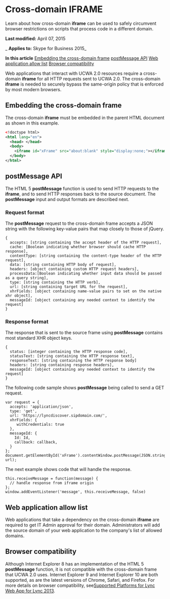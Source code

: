 
# Cross-domain IFRAME
Learn about how cross-domain  **iframe** can be used to safely circumvent browser restrictions on scripts that process code in a different domain.

 **Last modified:** April 07, 2015

 _ **Applies to:** Skype for Business 2015_

 **In this article**
[Embedding the cross-domain frame](#sectionSection0)
[postMessage API](#sectionSection1)
[Web application allow list](#sectionSection2)
[Browser compatibility](#sectionSection3)


Web applications that interact with UCWA 2.0 resources require a cross-domain  **iframe** for all HTTP requests sent to UCWA 2.0. The cross-domain **iframe** is needed to securely bypass the same-origin policy that is enforced by most modern browsers.

## Embedding the cross-domain frame
<a name="sectionSection0"> </a>

The cross-domain  **iframe** must be embedded in the parent HTML document as shown in this example.


```XML
<!doctype html> 
<html lang="en"> 
  <head> </head> 
  <body> 
    <iframe id="xFrame" src="about:blank" style="display:none;"></iframe> 
  </body> 
</html> 

```


## postMessage API
<a name="sectionSection1"> </a>

The HTML 5  **postMessage** function is used to send HTTP requests to the **iframe**, and to send HTTP responses back to the source document. The  **postMessage** input and output formats are described next.


### Request format

The  **postMessage** request to the cross-domain frame accepts a JSON string with the following key-value pairs that map closely to those of jQuery.


```
{ 
  accepts: [string containing the accept header of the HTTP request], 
  cache: [Boolean indicating whether browser should cache HTTP response], 
  contentType: [string containing the content-type header of the HTTP request], 
  data: [string containing HTTP body of request], 
  headers: [object containing custom HTTP request headers], 
  processData:[Boolean indicating whether input data should be passed as a query string], 
  type: [string containing the HTTP verb], 
  url: [string containing target URL for the request], 
  xhrFields: [object containing name-value pairs to set on the native xhr object],  
  messageId: [object containing any needed context to identify the request] 
}
```


### Response format

The response that is sent to the source frame using  **postMessage** contains most standard XHR object keys.


```
{ 
  status: [integer containing the HTTP response code], 
  statusText: [string containing the HTTP response text], 
  responseText: [string containing the HTTP response body] 
  headers: [string containing response headers], 
  messageId: [object containing any needed context to identify the request] 
}
```

The following code sample shows  **postMessage** being called to send a GET request.




```
var request = { 
  accepts: 'application/json', 
  type: 'get', 
  url: 'https://lyncdiscover.sipdomain.com/', 
  xhrFields: {  
     withCredentials: true  
  }, 
  messageId: { 
    Id: Id, 
    callback: callback,  
  } 
}; 
document.getElementById('xFrame').contentWindow.postMessage(JSON.stringify({request}), url);
```

The next example shows code that will handle the response.




```
this.receiveMessage = function(message) { 
  // handle response from iframe origin 
}; 
window.addEventListener('message', this.receiveMessage, false)
```


## Web application allow list
<a name="sectionSection2"> </a>

Web applications that take a dependency on the cross-domain  **iframe** are required to get IT Admin approval for their domain. Administrators will add the source domain of your web application to the company's list of allowed domains.


## Browser compatibility
<a name="sectionSection3"> </a>

Although Internet Explorer 8 has an implementation of the HTML 5  **postMessage** function, it is not compatible with the cross-domain frame that UCWA 2.0 uses. Internet Explorer 9 and Internet Explorer 10 are both supported, as are the latest versions of Chrome, Safari, and Firefox. For more details on browser compatibility, see[Supported Platforms for Lync Web App for Lync 2013](http://technet.microsoft.com/en-us/library/gg425820.aspx).

